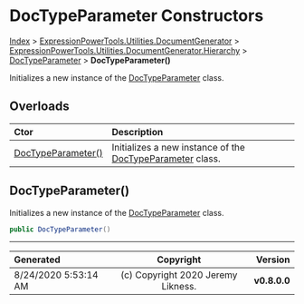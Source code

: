 ﻿# DocTypeParameter Constructors

[Index](../index.md) > [ExpressionPowerTools.Utilities.DocumentGenerator](ExpressionPowerTools.Utilities.DocumentGenerator.a.md) > [ExpressionPowerTools.Utilities.DocumentGenerator.Hierarchy](ExpressionPowerTools.Utilities.DocumentGenerator.Hierarchy.n.md) > [DocTypeParameter](ExpressionPowerTools.Utilities.DocumentGenerator.Hierarchy.DocTypeParameter.cs.md) > **DocTypeParameter()**

Initializes a new instance of the [DocTypeParameter](ExpressionPowerTools.Utilities.DocumentGenerator.Hierarchy.DocTypeParameter.cs.md) class.

## Overloads

| Ctor | Description |
| :-- | :-- |
| [DocTypeParameter()](#doctypeparameter) | Initializes a new instance of the [DocTypeParameter](ExpressionPowerTools.Utilities.DocumentGenerator.Hierarchy.DocTypeParameter.cs.md) class. |

## DocTypeParameter()

Initializes a new instance of the [DocTypeParameter](ExpressionPowerTools.Utilities.DocumentGenerator.Hierarchy.DocTypeParameter.cs.md) class.

```csharp
public DocTypeParameter()
```



---

| Generated | Copyright | Version |
| :-- | :-: | --: |
| 8/24/2020 5:53:14 AM | (c) Copyright 2020 Jeremy Likness. | **v0.8.0.0** |
